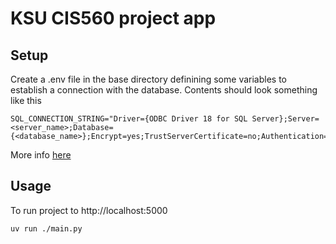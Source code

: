 # KSU CIS560 project app

## Setup
Create a .env file in the base directory definining some variables to establish a connection with the database. Contents should look something like this
```
SQL_CONNECTION_STRING="Driver={ODBC Driver 18 for SQL Server};Server=<server_name>;Database={<database_name>};Encrypt=yes;TrustServerCertificate=no;Authentication=ActiveDirectoryInteractive"
```
More info [here](https://learn.microsoft.com/en-us/sql/connect/python/pyodbc/python-sql-driver-pyodbc-quickstart?view=sql-server-ver17&tabs=sql-server)

## Usage
To run project to http://localhost:5000
```
uv run ./main.py
```
